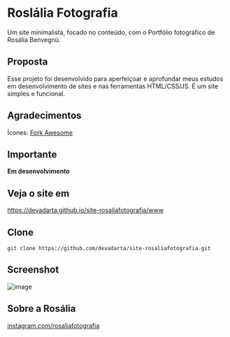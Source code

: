 # Roslália Fotografia
Um site minimalista, focado no conteúdo, com o Portfólio fotográfico de Rosália Benvegnú.

## Proposta
Esse projeto foi desenvolvido para aperfeiçoar e aprofundar meus estudos em desenvolvimento de sites e nas ferramentas HTML/CSS/JS. É um site simples e funcional.

<!-- 
# Desafios
Criação da Galeria e apresentação da imagem em tela cheia ao clicar sobre a foto. Fonte de estudos Youtube onde peguei a idéia de alguns vídeos e montei da minha maneira, com alterações na apresentação e na estilização. Assim como os botões de navegação na imagem grande.
-->

## Agradecimentos
Ícones: [Fork Awesome](https://forkaweso.me/Fork-Awesome/icons/)

## Importante
**Em desenvolvimento**

## Veja o site em
https://devadarta.github.io/site-rosaliafotografia/www

## Clone
```
git clone https://github.com/devadarta/site-rosaliafotografia.git
```

## Screenshot
![image](https://user-images.githubusercontent.com/93792785/163895031-e1a1cb58-277d-4972-9fae-fd35fcd3a935.png)

## Sobre a Rosália
[instagram.com/rosaliafotografia](https://instagram.com/rosaliafotografia)
